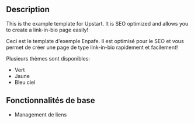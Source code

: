 ## Description

This is the example template for Upstart. It is SEO optimized and allows you
to create a link-in-bio page easily!

Ceci est le template d'exemple Enpafe. Il est optimisé pour le SEO
et vous permet de créer une page de type link-in-bio rapidement et facilement!

Plusieurs thèmes sont disponibles:
- Vert
- Jaune
- Bleu ciel


## Fonctionnalités de base

- Management de liens
